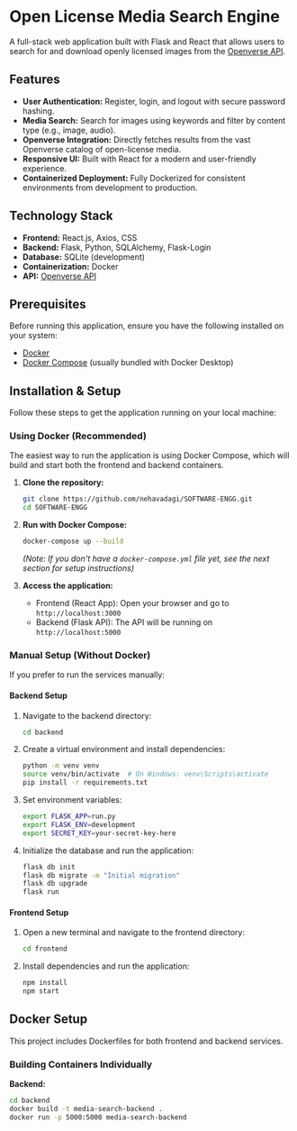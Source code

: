 # Open License Media Search Engine

A full-stack web application built with Flask and React that allows users to search for and download openly licensed images from the [Openverse API](https://api.openverse.engineering/).

## Features

*   **User Authentication:** Register, login, and logout with secure password hashing.
*   **Media Search:** Search for images using keywords and filter by content type (e.g., image, audio).
*   **Openverse Integration:** Directly fetches results from the vast Openverse catalog of open-license media.
*   **Responsive UI:** Built with React for a modern and user-friendly experience.
*   **Containerized Deployment:** Fully Dockerized for consistent environments from development to production.

## Technology Stack

*   **Frontend:** React.js, Axios, CSS
*   **Backend:** Flask, Python, SQLAlchemy, Flask-Login
*   **Database:** SQLite (development)
*   **Containerization:** Docker
*   **API:** [Openverse API](https://api.openverse.engineering/)


## Prerequisites

Before running this application, ensure you have the following installed on your system:
*   [Docker](https://www.docker.com/get-started)
*   [Docker Compose](https://docs.docker.com/compose/install/) (usually bundled with Docker Desktop)

## Installation & Setup

Follow these steps to get the application running on your local machine:

### Using Docker (Recommended)

The easiest way to run the application is using Docker Compose, which will build and start both the frontend and backend containers.

1.  **Clone the repository:**
    ```bash
    git clone https://github.com/nehavadagi/SOFTWARE-ENGG.git
    cd SOFTWARE-ENGG
    ```

2.  **Run with Docker Compose:**
    ```bash
    docker-compose up --build
    ```
    *(Note: If you don't have a `docker-compose.yml` file yet, see the next section for setup instructions)*

3.  **Access the application:**
    *   Frontend (React App): Open your browser and go to `http://localhost:3000`
    *   Backend (Flask API): The API will be running on `http://localhost:5000`

### Manual Setup (Without Docker)

If you prefer to run the services manually:

#### Backend Setup

1.  Navigate to the backend directory:
    ```bash
    cd backend
    ```

2.  Create a virtual environment and install dependencies:
    ```bash
    python -m venv venv
    source venv/bin/activate  # On Windows: venv\Scripts\activate
    pip install -r requirements.txt
    ```

3.  Set environment variables:
    ```bash
    export FLASK_APP=run.py
    export FLASK_ENV=development
    export SECRET_KEY=your-secret-key-here
    ```

4.  Initialize the database and run the application:
    ```bash
    flask db init
    flask db migrate -m "Initial migration"
    flask db upgrade
    flask run
    ```

#### Frontend Setup

1.  Open a new terminal and navigate to the frontend directory:
    ```bash
    cd frontend
    ```

2.  Install dependencies and run the application:
    ```bash
    npm install
    npm start
    ```

## Docker Setup

This project includes Dockerfiles for both frontend and backend services.

### Building Containers Individually

**Backend:**
```bash
cd backend
docker build -t media-search-backend .
docker run -p 5000:5000 media-search-backend
